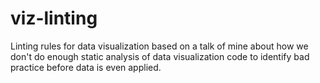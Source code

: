 # viz-linting
Linting rules for data visualization based on a talk of mine about how we don't do enough static analysis of data visualization code to identify bad practice before data is even applied.
